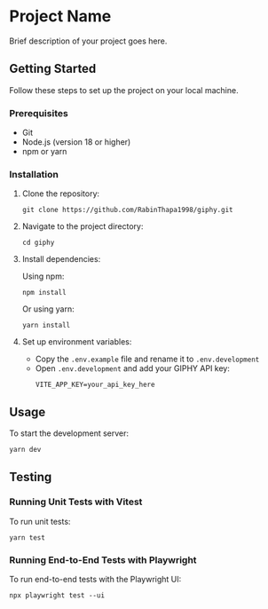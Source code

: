# Project Name

Brief description of your project goes here.

## Getting Started

Follow these steps to set up the project on your local machine.

### Prerequisites

- Git
- Node.js (version 18 or higher)
- npm or yarn

### Installation

1. Clone the repository:
   ```
   git clone https://github.com/RabinThapa1998/giphy.git
   ```

2. Navigate to the project directory:
   ```
   cd giphy
   ```

3. Install dependencies:
   
   Using npm:
   ```
   npm install
   ```
   
   Or using yarn:
   ```
   yarn install
   ```

4. Set up environment variables:
   - Copy the `.env.example` file and rename it to `.env.development`
   - Open `.env.development` and add your GIPHY API key:
     ```
     VITE_APP_KEY=your_api_key_here
     ```

## Usage

To start the development server:

```
yarn dev
```

## Testing

### Running Unit Tests with Vitest

To run unit tests:

```
yarn test
```

### Running End-to-End Tests with Playwright

To run end-to-end tests with the Playwright UI:

```
npx playwright test --ui
```

